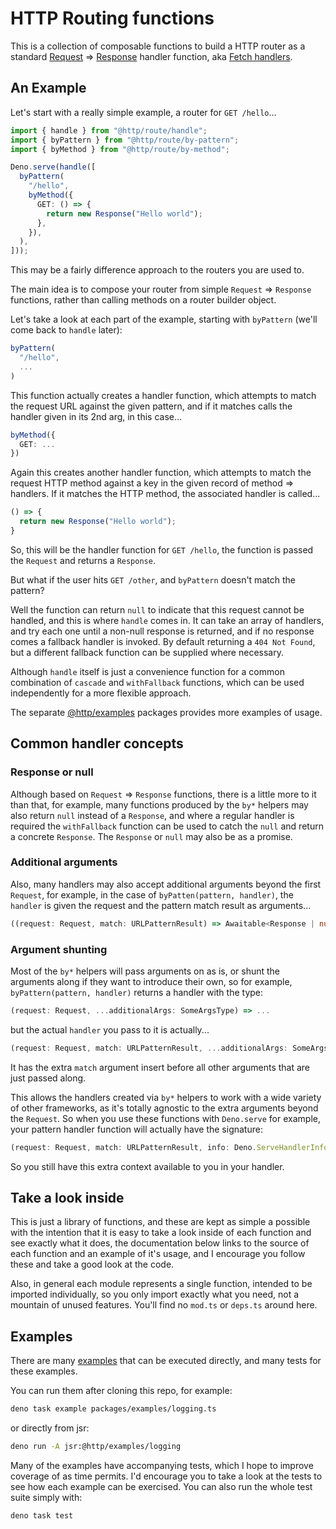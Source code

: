 # HTTP Routing functions

This is a collection of composable functions to build a HTTP router as a
standard [Request] => [Response] handler function, aka
[Fetch handlers](https://blog.val.town/blog/the-api-we-forgot-to-name/).

[Request]: https://developer.mozilla.org/en-US/docs/Web/API/Request
[Response]: https://developer.mozilla.org/en-US/docs/Web/API/Response

## An Example

Let's start with a really simple example, a router for `GET /hello`...

```ts
import { handle } from "@http/route/handle";
import { byPattern } from "@http/route/by-pattern";
import { byMethod } from "@http/route/by-method";

Deno.serve(handle([
  byPattern(
    "/hello",
    byMethod({
      GET: () => {
        return new Response("Hello world");
      },
    }),
  ),
]));
```

This may be a fairly difference approach to the routers you are used to.

The main idea is to compose your router from simple `Request` => `Response`
functions, rather than calling methods on a router builder object.

Let's take a look at each part of the example, starting with `byPattern` (we'll
come back to `handle` later):

```ts
byPattern(
  "/hello",
  ...
)
```

This function actually creates a handler function, which attempts to match the
request URL against the given pattern, and if it matches calls the handler given
in its 2nd arg, in this case...

```ts
byMethod({
  GET: ...
})
```

Again this creates another handler function, which attempts to match the request
HTTP method against a key in the given record of method => handlers. If it
matches the HTTP method, the associated handler is called...

<!-- deno-fmt-ignore-start -->
```ts
() => {
  return new Response("Hello world");
}
```
<!-- deno-fmt-ignore-end -->

So, this will be the handler function for `GET /hello`, the function is passed
the `Request` and returns a `Response`.

But what if the user hits `GET /other`, and `byPattern` doesn't match the
pattern?

Well the function can return `null` to indicate that this request cannot be
handled, and this is where `handle` comes in. It can take an array of handlers,
and try each one until a non-null response is returned, and if no response comes
a fallback handler is invoked. By default returning a `404 Not Found`, but a
different fallback function can be supplied where necessary.

Although `handle` itself is just a convenience function for a common combination
of `cascade` and `withFallback` functions, which can be used independently for a
more flexible approach.

The separate
[@http/examples](https://github.com/jollytoad/deno_http_fns/tree/main/packages/examples)
packages provides more examples of usage.

## Common handler concepts

### Response or null

Although based on `Request` => `Response` functions, there is a little more to
it than that, for example, many functions produced by the `by*` helpers may also
return `null` instead of a `Response`, and where a regular handler is required
the `withFallback` function can be used to catch the `null` and return a
concrete `Response`. The `Response` or `null` may also be as a promise.

### Additional arguments

Also, many handlers may also accept additional arguments beyond the first
`Request`, for example, in the case of `byPatten(pattern, handler)`, the
`handler` is given the request and the pattern match result as arguments...

```ts
((request: Request, match: URLPatternResult) => Awaitable<Response | null>);
```

### Argument shunting

Most of the `by*` helpers will pass arguments on as is, or shunt the arguments
along if they want to introduce their own, so for example,
`byPattern(pattern, handler)` returns a handler with the type:

```ts
(request: Request, ...additionalArgs: SomeArgsType) => ...
```

but the actual `handler` you pass to it is actually...

```ts
(request: Request, match: URLPatternResult, ...additionalArgs: SomeArgsType) => ...
```

It has the extra `match` argument insert before all other arguments that are
just passed along.

This allows the handlers created via `by*` helpers to work with a wide variety
of other frameworks, as it's totally agnostic to the extra arguments beyond the
`Request`. So when you use these functions with `Deno.serve` for example, your
pattern handler function will actually have the signature:

```ts
(request: Request, match: URLPatternResult, info: Deno.ServeHandlerInfo) => ...
```

So you still have this extra context available to you in your handler.

## Take a look inside

This is just a library of functions, and these are kept as simple a possible
with the intention that it is easy to take a look inside of each function and
see exactly what it does, the documentation below links to the source of each
function and an example of it's usage, and I encourage you follow these and take
a good look at the code.

Also, in general each module represents a single function, intended to be
imported individually, so you only import exactly what you need, not a mountain
of unused features. You'll find no `mod.ts` or `deps.ts` around here.

## Examples

There are many [examples](https://jsr.io/@http/examples) that can be executed
directly, and many tests for these examples.

You can run them after cloning this repo, for example:

```sh
deno task example packages/examples/logging.ts
```

or directly from jsr:

```sh
deno run -A jsr:@http/examples/logging
```

Many of the examples have accompanying tests, which I hope to improve coverage
of as time permits. I'd encourage you to take a look at the tests to see how
each example can be exercised. You can also run the whole test suite simply
with:

```sh
deno task test
```
